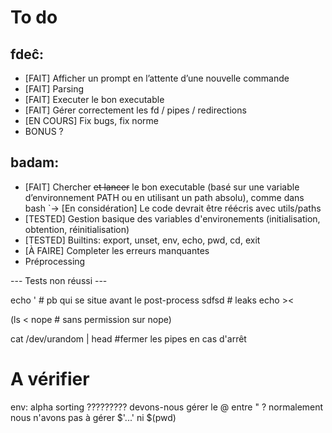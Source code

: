 # To do

## fdeĉ:

- [FAIT] Afficher un prompt en l’attente d’une nouvelle commande
- [FAIT] Parsing
- [FAIT] Executer le bon executable
- [FAIT] Gérer correctement les fd / pipes / redirections
- [EN COURS] Fix bugs, fix norme
- BONUS ?


## badam:

- [FAIT] Chercher ~~et lancer~~ le bon executable (basé sur une variable d’environnement PATH ou en utilisant un path absolu), comme dans bash
	`-> [En considération] Le code devrait être réécris avec utils/paths
- [TESTED] Gestion basique des variables d'environements (initialisation, obtention, réinitialisation)
- [TESTED] Builtins: export, unset, env, echo, pwd, cd, exit
- [À FAIRE] Completer les erreurs manquantes
- Préprocessing

--- Tests non réussi ---

echo \'  # pb qui se situe avant le post-process
sdfsd  # leaks
echo ><

(ls < nope  # sans permission sur nope)

cat /dev/urandom | head  #fermer les pipes en cas d'arrêt

# A vérifier
env: alpha sorting ????????? 
devons-nous gérer le @ entre " ?
normalement nous n'avons pas à gérer $'...' ni $(pwd)
